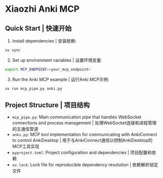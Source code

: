 # Xiaozhi Anki MCP

## Quick Start | 快速开始

1. Install dependencies | 安装依赖:

```bash
uv sync
```

2. Set up environment variables | 设置环境变量:

```bash
export MCP_ENDPOINT=<your_mcp_endpoint>
```

3. Run the Anki MCP example | 运行Anki MCP示例:

```bash
uv run mcp_pipe.py anki.py
```

## Project Structure | 项目结构

- `mcp_pipe.py`: Main communication pipe that handles WebSocket connections and process management | 处理WebSocket连接和进程管理的主通信管道
- `anki.py`: MCP tool implementation for communicating with AnkiConnect to control AnkiDesktop | 用于与AnkiConnect通信以控制AnkiDesktop的MCP工具实现
- `pyproject.toml`: Project configuration and dependencies | 项目配置和依赖
- `uv.lock`: Lock file for reproducible dependency resolution | 依赖解析锁定文件

